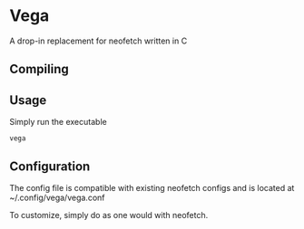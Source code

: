 # Vega
A drop-in replacement for neofetch written in C



## Compiling

## Usage
Simply run the executable

	vega

## Configuration
The config file is compatible with existing neofetch configs and is located at
	~/.config/vega/vega.conf

To customize, simply do as one would with neofetch.
